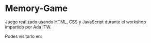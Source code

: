 # Memory-Game

Juego realizado usando HTML, CSS y JavaScript durante el workshop impartido por Ada ITW.

Podes visitarlo en: 
